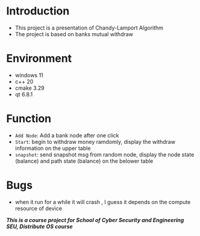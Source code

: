 # Introduction

+ This project is a presentation of  Chandy-Lamport Algorithm
+ The project is based on banks mutual withdraw

# Environment
+ windows 11 
+ c++ 20
+ cmake 3.29
+ qt 6.8.1


# Function

+ `Add Node`: Add a bank node after one click
+ `Start`: begin to withdraw  money ramdomly, display the withdraw information on the upper table 
+ `snapshot`: send snapshot msg from random node, display the node state (balance) and path state (balance) on the belower table

# Bugs

+ when it run for a while it will crash , I guess it depends on the compute resource of device





***This is a course project for School of Cyber Security and Engineering SEU, Distribute OS course***
